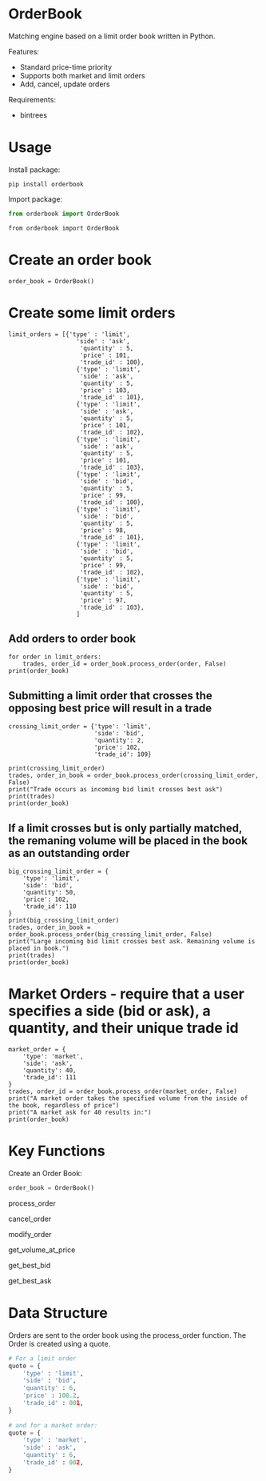 OrderBook
=========

Matching engine based on a limit order book written in Python.

Features:
* Standard price-time priority
* Supports both market and limit orders
* Add, cancel, update orders

Requirements:
* bintrees

Usage
=====

Install package:

```
pip install orderbook 
```

Import package:

```python
from orderbook import OrderBook
```

```
from orderbook import OrderBook
```
# Create an order book
```
order_book = OrderBook()
```
# Create some limit orders
```
limit_orders = [{'type' : 'limit', 
                   'side' : 'ask', 
                    'quantity' : 5, 
                    'price' : 101,
                    'trade_id' : 100},
                   {'type' : 'limit', 
                    'side' : 'ask', 
                    'quantity' : 5, 
                    'price' : 103,
                    'trade_id' : 101},
                   {'type' : 'limit', 
                    'side' : 'ask', 
                    'quantity' : 5, 
                    'price' : 101,
                    'trade_id' : 102},
                   {'type' : 'limit', 
                    'side' : 'ask', 
                    'quantity' : 5, 
                    'price' : 101,
                    'trade_id' : 103},
                   {'type' : 'limit', 
                    'side' : 'bid', 
                    'quantity' : 5, 
                    'price' : 99,
                    'trade_id' : 100},
                   {'type' : 'limit', 
                    'side' : 'bid', 
                    'quantity' : 5, 
                    'price' : 98,
                    'trade_id' : 101},
                   {'type' : 'limit', 
                    'side' : 'bid', 
                    'quantity' : 5, 
                    'price' : 99,
                    'trade_id' : 102},
                   {'type' : 'limit', 
                    'side' : 'bid', 
                    'quantity' : 5, 
                    'price' : 97,
                    'trade_id' : 103},
                   ]

```
## Add orders to order book
```
for order in limit_orders:
    trades, order_id = order_book.process_order(order, False)
print(order_book)

```
## Submitting a limit order that crosses the opposing best price will result in a trade
```
crossing_limit_order = {'type': 'limit',
                        'side': 'bid',
                        'quantity': 2,
                        'price': 102,
                        'trade_id': 109}

print(crossing_limit_order)
trades, order_in_book = order_book.process_order(crossing_limit_order, False)
print("Trade occurs as incoming bid limit crosses best ask")
print(trades)
print(order_book)

```
## If a limit crosses but is only partially matched, the remaning volume will be placed in the book as an outstanding order
```
big_crossing_limit_order = {
	'type': 'limit',
    'side': 'bid',
    'quantity': 50,
    'price': 102,
    'trade_id': 110
}
print(big_crossing_limit_order)
trades, order_in_book = order_book.process_order(big_crossing_limit_order, False)
print("Large incoming bid limit crosses best ask. Remaining volume is placed in book.")
print(trades)
print(order_book)

```
# Market Orders - require that a user specifies a side (bid or ask), a quantity, and their unique trade id
```
market_order = {
	'type': 'market',
    'side': 'ask',
    'quantity': 40,
    'trade_id': 111
}
trades, order_id = order_book.process_order(market_order, False)
print("A market order takes the specified volume from the inside of the book, regardless of price")
print("A market ask for 40 results in:")
print(order_book)
```

Key Functions
=============

Create an Order Book:

```python
order_book = OrderBook()
```

process_order

cancel_order

modify_order

get_volume_at_price

get_best_bid

get_best_ask

Data Structure
==============

Orders are sent to the order book using the process_order function. The Order is created using a quote.

```python
# For a limit order
quote = {
	'type' : 'limit',
    'side' : 'bid', 
    'quantity' : 6, 
    'price' : 108.2, 
    'trade_id' : 001,
}
         
# and for a market order:
quote = {
	'type' : 'market',
    'side' : 'ask', 
    'quantity' : 6, 
    'trade_id' : 002,
}
```


